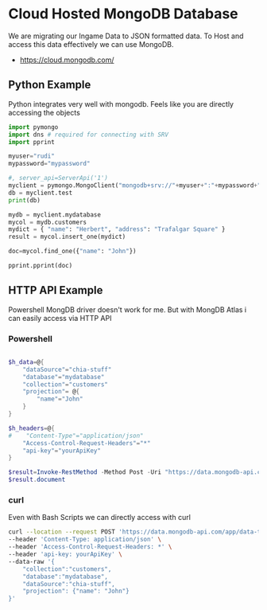 # Cloud Hosted MongoDB Database

We are migrating our Ingame Data to JSON formatted data. To Host and access this data effectively we can use MongoDB.
- <https://cloud.mongodb.com/>

## Python Example

Python integrates very well with mongodb. Feels like you are directly accessing the objects

```python
import pymongo
import dns # required for connecting with SRV
import pprint

myuser="rudi"
mypassword="mypassword"

#, server_api=ServerApi('1')
myclient = pymongo.MongoClient("mongodb+srv://"+myuser+":"+mypassword+"@chia-stuff.g7ivxgh.mongodb.net/?retryWrites=true&w=majority")
db = myclient.test
print(db)

mydb = myclient.mydatabase
mycol = mydb.customers
mydict = { "name": "Herbert", "address": "Trafalgar Square" }
result = mycol.insert_one(mydict)

doc=mycol.find_one({"name": "John"})

pprint.pprint(doc)
```

## HTTP API Example

Powershell MongDB driver doesn't work for me. But with MongDB Atlas i can easily access via HTTP API

### Powershell

```powershell

$h_data=@{
    "dataSource"="chia-stuff"
    "database"="mydatabase"
    "collection"="customers"
    "projection"= @{
        "name"="John"
    }
}

$h_headers=@{
#    "Content-Type"="application/json"
    "Access-Control-Request-Headers"="*"
    "api-key"="yourApiKey"
}

$result=Invoke-RestMethod -Method Post -Uri "https://data.mongodb-api.com/app/data-tmopi/endpoint/data/v1/action/findOne" -Headers $h_headers -Body (ConvertTo-Json $h_data) -ContentType "application/json"
$result.document
```

### curl

Even with Bash Scripts we can directly access with curl

```bash
curl --location --request POST 'https://data.mongodb-api.com/app/data-tmopi/endpoint/data/v1/action/findOne' \
--header 'Content-Type: application/json' \
--header 'Access-Control-Request-Headers: *' \
--header 'api-key: yourApiKey' \
--data-raw '{
    "collection":"customers",
    "database":"mydatabase",
    "dataSource":"chia-stuff",
    "projection": {"name": "John"}
}'
```